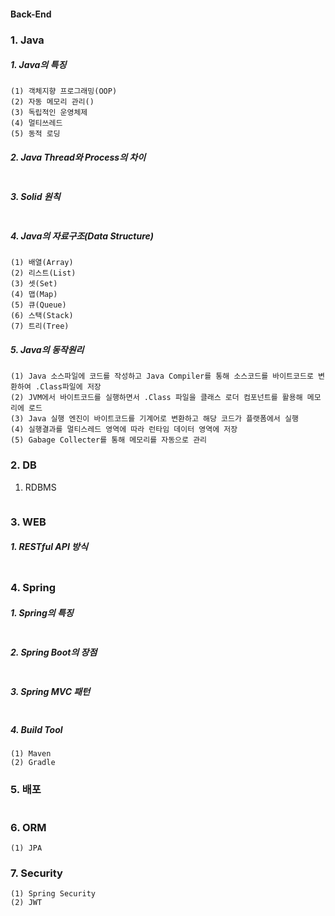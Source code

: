 #### Back-End

### 1. Java

##### 1. Java의 특징
```
(1) 객체지향 프로그래밍(OOP)
(2) 자동 메모리 관리()
(3) 독립적인 운영체제
(4) 멀티쓰레드
(5) 동적 로딩
```
##### 2. Java Thread와 Process의 차이
```
```
##### 3. Solid 원칙
```
```
##### 4. Java의 자료구조(Data Structure)
```
(1) 배열(Array)
(2) 리스트(List)
(3) 셋(Set)
(4) 맵(Map)
(5) 큐(Queue)
(6) 스택(Stack)
(7) 트리(Tree)
```
##### 5. Java의 동작원리
```
(1) Java 소스파일에 코드를 작성하고 Java Compiler를 통해 소스코드를 바이트코드로 변환하여 .Class파일에 저장
(2) JVM에서 바이트코드를 실행하면서 .Class 파일을 클래스 로더 컴포넌트를 활용해 메모리에 로드
(3) Java 실행 엔진이 바이트코드를 기계어로 변환하고 해당 코드가 플랫폼에서 실행
(4) 실행결과를 멀티스레드 영역에 따라 런타임 데이터 영역에 저장
(5) Gabage Collecter를 통해 메모리를 자동으로 관리
```

### 2. DB
1. RDBMS
```
```

### 3. WEB
##### 1. RESTful API 방식
```
``` 

### 4. Spring
##### 1. Spring의 특징
```
```
##### 2. Spring Boot의 장점
```
```
##### 3. Spring MVC 패턴
```
```
##### 4. Build Tool
```
(1) Maven
(2) Gradle
```

### 5. 배포
```
```

### 6. ORM
```
(1) JPA
```

### 7. Security
```
(1) Spring Security
(2) JWT
```

